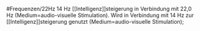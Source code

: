 #Frequenzen/22Hz
14 Hz [[Intelligenz]]steigerung in Verbindung mit 22,0 Hz (Medium=audio-visuelle Stimulation).
Wird in Verbindung mit 14 Hz zur [[Intelligenz]]steigerung genutzt (Medium=audio-visuelle Stimulation);